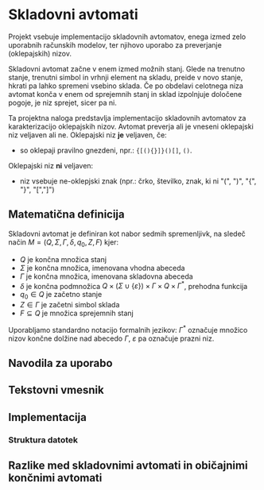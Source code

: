 # Skladovni avtomati
Projekt vsebuje implementacijo skladovnih avtomatov, enega izmed zelo uporabnih računskih modelov, ter njihovo uporabo za preverjanje (oklepajskih) nizov. 

Skladovni avtomat začne v enem izmed možnih stanj. Glede na trenutno stanje, trenutni simbol in vrhnji element na skladu, preide v novo stanje, hkrati pa lahko spremeni vsebino sklada. Če po obdelavi celotnega niza avtomat konča v enem od sprejemnih stanj in sklad izpolnjuje določene pogoje, je niz sprejet, sicer pa ni.

Ta projektna naloga predstavlja implementacijo skladovnih avtomatov za karakterizacijo oklepajskih nizov. Avtomat preverja ali je vneseni oklepajski niz veljaven ali ne. 
Oklepajski niz **je** veljaven, če:
- so oklepaji pravilno gnezdeni, npr.:
  ``` {[(){}]}()[] ```,
  ```()```.

Oklepajski niz **ni** veljaven:
- niz vsebuje ne-oklepjski znak (npr.: črko, številko, znak, ki ni "(", ")", "{", "}", "[","]") 

## Matematična definicija

Skladovni avtomat je definiran kot nabor sedmih spremenljivk, na sledeč način $M=(Q, \Sigma, \Gamma, \delta, q_{0}, Z, F)$ kjer:


- $Q$ je končna množica stanj
- $\Sigma$ je končna množica, imenovana vhodna abeceda
- $\Gamma$ je končna množica, imenovana skladovna abeceda
- $\delta$ je končna podmnožica $Q \times (\Sigma \cup \{\varepsilon\}) \times \Gamma \times Q \times \Gamma^{*}$, prehodna funkcija
- $q_{0} \in Q$ je začetno stanje
- $Z \in \Gamma$ je začetni simbol sklada
- $F \subseteq Q$ je množica sprejemnih stanj

Uporabljamo standardno notacijo formalnih jezikov: 
$\Gamma^{*}$ označuje množico nizov končne dolžine nad abecedo $\Gamma$, 
$\varepsilon$ pa označuje prazni niz.

## Navodila za uporabo


## Tekstovni vmesnik

## Implementacija

### Struktura datotek

## Razlike med skladovnimi avtomati in običajnimi končnimi avtomati

